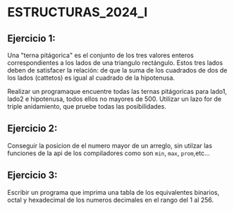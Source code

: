
# ESTRUCTURAS_2024_I

## Ejercicio 1:
Una "terna pitágorica" es el conjunto de los tres valores enteros correspondientes a los lados de una triangulo rectángulo. Estos tres lados deben de satisfacer la relación: de que la suma de los cuadrados de dos de los lados (cattetos) es igual al cuadrado de la hipotenusa.

Realizar un programaque encuentre todas las ternas pitágoricas para lado1, lado2 e hipotenusa, todos ellos no mayores de 500. Utilizar un lazo for de triple anidamiento, que pruebe todas las posibilidades.

## Ejercicio 2:
Conseguir la posicion de el numero mayor de un arreglo, sin utilzar las funciones de la api de los compiladores como son `min`, `max`, `prom`,etc...

## Ejercicio 3:
Escribir un programa que imprima una tabla de los equivalentes binarios, octal y hexadecimal de los numeros decimales en el rango del 1 al 256.